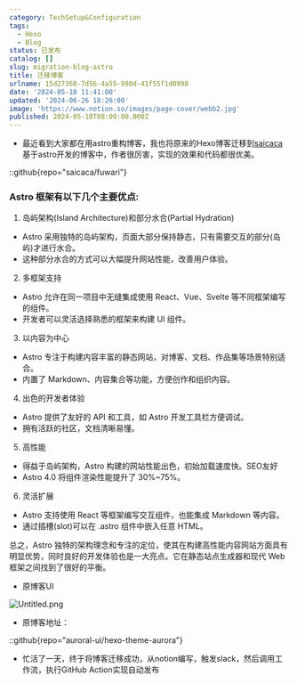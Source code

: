 ```yaml
---
category: TechSetup&Configuration
tags:
  - Hexo
  - Blog
status: 已发布
catalog: []
slug: migration-blog-astro
title: 迁移博客
urlname: 15d27368-7d56-4a55-998d-41f55f1d0998
date: '2024-05-10 11:41:00'
updated: '2024-06-26 18:26:00'
image: 'https://www.notion.so/images/page-cover/webb2.jpg'
published: 2024-05-10T08:00:00.000Z
---
```

- 最近看到大家都在用astro重构博客，我也将原来的Hexo博客迁移到[saicaca](https://github.com/saicaca/fuwari)基于astro开发的博客中，作者很厉害，实现的效果和代码都很优美。

::github{repo="saicaca/fuwari"}


### Astro 框架有以下几个主要优点:



1. 岛屿架构(Island Architecture)和部分水合(Partial Hydration)
- Astro 采用独特的岛屿架构，页面大部分保持静态，只有需要交互的部分(岛屿)才进行水合。
- 这种部分水合的方式可以大幅提升网站性能，改善用户体验。

2. 多框架支持
- Astro 允许在同一项目中无缝集成使用 React、Vue、Svelte 等不同框架编写的组件。
- 开发者可以灵活选择熟悉的框架来构建 UI 组件。

3. 以内容为中心
- Astro 专注于构建内容丰富的静态网站，对博客、文档、作品集等场景特别适合。
- 内置了 Markdown、内容集合等功能，方便创作和组织内容。

4. 出色的开发者体验
- Astro 提供了友好的 API 和工具，如 Astro 开发工具栏方便调试。
- 拥有活跃的社区，文档清晰易懂。

5. 高性能
- 得益于岛屿架构，Astro 构建的网站性能出色，初始加载速度快。SEO友好
- Astro 4.0 将组件渲染性能提升了 30%~75%。

6. 灵活扩展
- Astro 支持使用 React 等框架编写交互组件，也能集成 Markdown 等内容。
- 通过插槽(slot)可以在 .astro 组件中嵌入任意 HTML。

总之，Astro 独特的架构理念和专注的定位，使其在构建高性能内容网站方面具有明显优势，同时良好的开发体验也是一大亮点。它在静态站点生成器和现代 Web 框架之间找到了很好的平衡。

- 原博客UI

![Untitled.png](https://prod-files-secure.s3.us-west-2.amazonaws.com/5d24fe63-e567-4804-86f9-9fdc62e13082/3d59c350-432a-4fb6-a08f-0638fef2026e/Untitled.png?X-Amz-Algorithm=AWS4-HMAC-SHA256&X-Amz-Content-Sha256=UNSIGNED-PAYLOAD&X-Amz-Credential=ASIAZI2LB466XZ5GH2RM%2F20250409%2Fus-west-2%2Fs3%2Faws4_request&X-Amz-Date=20250409T213253Z&X-Amz-Expires=3600&X-Amz-Security-Token=IQoJb3JpZ2luX2VjEB4aCXVzLXdlc3QtMiJIMEYCIQCUGb3SfgiXdkKazYfX5EOGyN7X1pIo1isXSEzpJhUogAIhAPsPcmsJGv3AxfGZ%2FvVugFNOh9v5Keig3EGkMfdRrC1kKogECJb%2F%2F%2F%2F%2F%2F%2F%2F%2F%2FwEQABoMNjM3NDIzMTgzODA1IgyIBSUm2anJy7iVOSMq3AOYazzTsytpzUYpFa3CSHxEakKIUVzXGWxfqWc6JR8tHXHdkns8jFeRCikeTJktXuy1lP3NcV4oE1qsMaLgpyBncVZ3DANKoeGDP8PtrLUR7LCbtx66dlpaztO00AafmqJZyy0rTou55lRf4ew1PkpdTq9GZ3fGKM3psbqZD%2FPfHzuRGisqlBPA9a4CnmoRyadsCpyPVfkSITvOs5VBH%2B2kDqArPZmMdN2NE%2FSwci6mjdLLl6ug6bOuQBS%2F1xiPfmmHiUjwEPbnID51yF%2F4rM0teWIwr0fRruu32NW7polRMocxjUuP%2FIHCd%2BPd5K4YAzhLd2MOZRDDW%2BSp44YYXX1qrNT915tqk%2FRoNj%2FFz78z5DoRDO%2BqmEyH1AfJn6gILFDZQ5N7HrflW0gINz08vovX7IklGb5ahjQ%2FFAfNeBcFf8mE09MRzKMugroFGDLh7xCc6I3mS3SYz3NbN17b9eRqP1GMLnX6wHNsT9%2FQE3SUqvruNH79oouZdMzN%2FCPJrqy0mysPf0cYT6MdKtKHqVHzyBMZdDJb7djscenjkeva5psxBoyZwk3%2F8spBQT1bsIz2fefO4N6pbSKkEkTQTV47D09hGPMsdJmHb3PXxwrxVIdrSbWGXMmxuzCHdjCQyNu%2FBjqkAUBdmc9tEPlZdHbLPye4I7tR5ivC%2BLX7gFccn1sdhr%2FPRN%2BY1Nsb%2FOaaxA667E%2FBMUGB1JJVIDWkNHaZCEpGuSm%2BlItg%2BJknMgcF%2Br3Wh7HguLJgBmn3%2Bn6xYqi56BltxZYZ0wV0lw24zQQu9zRqt%2BEBx2DIBRg5JY3%2FJACxZS3E4YwJSyb3Ek%2Fjl54BOsA93UlCUFPvtZTTaeFn9zUMsuTH28Rg&X-Amz-Signature=4e2827981776bab1dad8a67707f7363fd89d2234f732713b27b752a315697b67&X-Amz-SignedHeaders=host&x-id=GetObject)

- 原博客地址：

::github{repo="auroral-ui/hexo-theme-aurora"}

- 忙活了一天，终于将博客迁移成功，从notion编写，触发slack，然后调用工作流，执行GitHub Action实现自动发布
